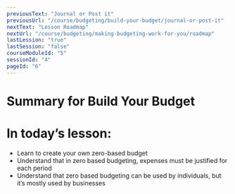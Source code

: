 ```yaml
---
previousText: "Journal or Post it"
previousUrl: "/course/budgeting/build-your-budget/journal-or-post-it"
nextText: "Lesson Roadmap"
nextUrl: "/course/budgeting/making-budgeting-work-for-you/roadmap"
lastLession: "true"
lastSession: "false"
courseModuleId: "5"
sessionId: "4"
pageId: "6"
---
```



# Summary for Build Your Budget
# In today’s lesson: 
- Learn to create your own zero-based budget
- Understand that in zero based budgeting, expenses must be justified for each period
- Understand that zero based budgeting can be used by individuals, but it’s mostly used by businesses
